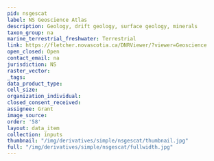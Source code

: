 ```yaml
---
pid: nsgescat
label: NS Geoscience Atlas
description: Geology, drift geology, surface geology, minerals
taxon_group: na
marine_terrestrial_freshwater: Terrestrial
link: https://fletcher.novascotia.ca/DNRViewer/?viewer=Geoscience
open_closed: Open
contact_email: na
jurisdiction: NS
raster_vector: 
_tags: 
data_product_type: 
cell_size: 
organization_individual: 
closed_consent_received: 
assignee: Grant
image_source: 
order: '58'
layout: data_item
collection: inputs
thumbnail: "/img/derivatives/simple/nsgescat/thumbnail.jpg"
full: "/img/derivatives/simple/nsgescat/fullwidth.jpg"
---
```

